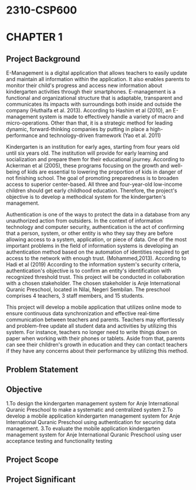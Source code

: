 # 2310-CSP600
# CHAPTER 1 

## Project Background

E-Management is a digital application that allows teachers to easily update and maintain all information within the application. It also enables parents to monitor their child's progress and access new information about kindergarten activities through their smartphones. E-management is a functional and organizational structure that is adaptable, transparent and communicates its impacts with surroundings both inside and outside the company (Huthaifa et al. 2013). According to Hashim et al (2010), an E-management system is made to effectively handle a variety of macro and micro-operations. Other than that, it is a strategic method for leading dynamic, forward-thinking companies by putting in place a high-performance and technology-driven framework (Yao et al. 2011)

Kindergarten is an institution for early ages, starting from four years old until six years old. The institution will provide for early learning and socialization and prepare them for their educational journey. According to Ackerman et al (2005), these programs focusing on the growth and well-being of kids are essential to lowering the proportion of kids in danger of not finishing school. The goal of promoting preparedness is to broaden access to superior center-based. All three and four-year-old low-income children should get early childhood education. Therefore, the project's objective is to develop a methodical system for the kindergarten's management.

Authentication is one of the ways to protect the data in a database from any unauthorized action from outsiders. In the context of information technology and computer security, authentication is the act of confirming that a person, system, or other entity is who they say they are before allowing access to a system, application, or piece of data. One of the most important problems in the field of information systems is developing an authentication method based on the automation of identities required to get access to the network with enough trust. (Mohammed,2013). According to Hadi et al (2019) According to the information system's security criteria, authentication's objective is to confirm an entity's identification with recognized threshold trust.
This project will be conducted in collaboration with a chosen stakeholder. The chosen stakeholder is Anje International Quranic Preschool, located in Nilai, Negeri Sembilan. The preschool comprises 4 teachers, 3 staff members, and 15 students.

This project will develop a mobile application that utilizes online mode to ensure continuous data synchronization and effective real-time communication between teachers and parents. Teachers may effortlessly and problem-free update all student data and activities by utilizing this system. For instance, teachers no longer need to write things down on paper when working with their phones or tablets. Aside from that, parents can see their children's growth in education and they can contact teachers if they have any concerns about their performance by utilizing this method.

## Problem Statement
## Objective
1.To design the kindergarten management system for Anje International Quranic Preschool to make a systematic and centralized system
2.To develop a mobile application kindergarten management system for Anje International Quranic Preschool using authentication for securing data management.
3.To evaluate the mobile application kindergarten management system for Anje International Quranic Preschool using user acceptance testing and functionality testing

## Project Scope
## Project Significant

